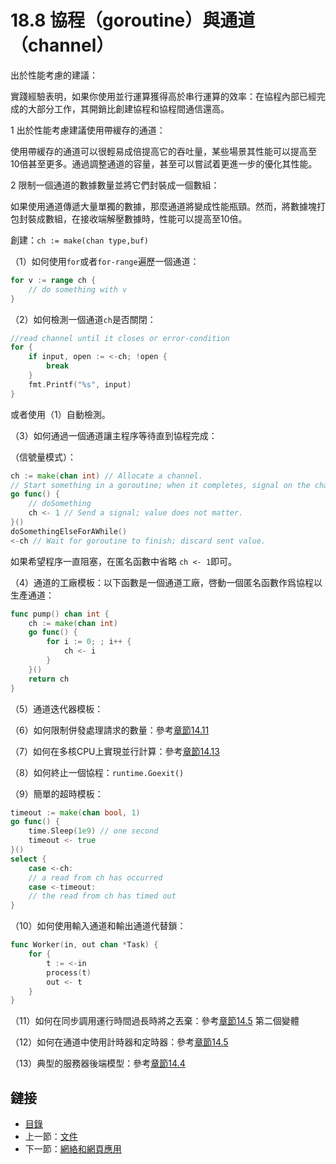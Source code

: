 # 18.8 協程（goroutine）與通道（channel）

出於性能考慮的建議：
    
實踐經驗表明，如果你使用並行運算獲得高於串行運算的效率：在協程內部已經完成的大部分工作，其開銷比創建協程和協程間通信還高。

1 出於性能考慮建議使用帶緩存的通道：

使用帶緩存的通道可以很輕易成倍提高它的吞吐量，某些場景其性能可以提高至10倍甚至更多。通過調整通道的容量，甚至可以嘗試着更進一步的優化其性能。

2 限制一個通道的數據數量並將它們封裝成一個數組：

如果使用通道傳遞大量單獨的數據，那麼通道將變成性能瓶頸。然而，將數據塊打包封裝成數組，在接收端解壓數據時，性能可以提高至10倍。

創建：`ch := make(chan type,buf)`

（1）如何使用`for`或者`for-range`遍歷一個通道：

```go
for v := range ch {
    // do something with v
}
```

（2）如何檢測一個通道`ch`是否關閉：

```go
//read channel until it closes or error-condition
for {
    if input, open := <-ch; !open {
        break
    }
    fmt.Printf("%s", input)
}
```

或者使用（1）自動檢測。

（3）如何通過一個通道讓主程序等待直到協程完成：

（信號量模式）：

```go
ch := make(chan int) // Allocate a channel.
// Start something in a goroutine; when it completes, signal on the channel.
go func() {
    // doSomething
    ch <- 1 // Send a signal; value does not matter.
}()
doSomethingElseForAWhile()
<-ch // Wait for goroutine to finish; discard sent value.
```

如果希望程序一直阻塞，在匿名函數中省略 `ch <- 1`即可。

（4）通道的工廠模板：以下函數是一個通道工廠，啓動一個匿名函數作爲協程以生產通道：

```go
func pump() chan int {
    ch := make(chan int)
    go func() {
        for i := 0; ; i++ {
            ch <- i
        }
    }()
    return ch
}
```
       
（5）通道迭代器模板：
  
（6）如何限制併發處理請求的數量：參考[章節14.11](14.11.md)

（7）如何在多核CPU上實現並行計算：參考[章節14.13](14.13.md)

（8）如何終止一個協程：`runtime.Goexit()`  

（9）簡單的超時模板：

```go  
timeout := make(chan bool, 1)
go func() {
    time.Sleep(1e9) // one second  
    timeout <- true
}()
select {
    case <-ch:
    // a read from ch has occurred
    case <-timeout:
    // the read from ch has timed out
}
```

（10）如何使用輸入通道和輸出通道代替鎖：

```go
func Worker(in, out chan *Task) {
    for {
        t := <-in
        process(t)
        out <- t
    }
}
```

（11）如何在同步調用運行時間過長時將之丟棄：參考[章節14.5](14.5.md) 第二個變體

（12）如何在通道中使用計時器和定時器：參考[章節14.5](14.5.md)

（13）典型的服務器後端模型：參考[章節14.4](14.4.md)

## 鏈接

- [目錄](directory.md)
- 上一節：[文件](18.7.md)
- 下一節：[網絡和網頁應用](18.9.md)